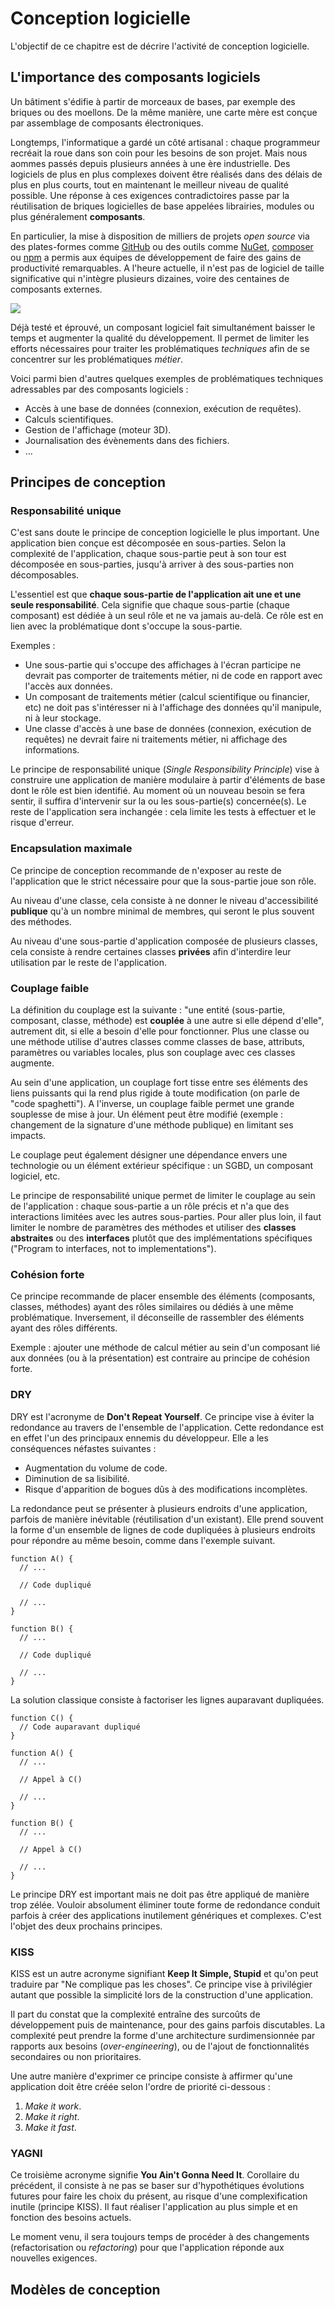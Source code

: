 # Conception logicielle

L'objectif de ce chapitre est de décrire l'activité de conception logicielle.

## L'importance des composants logiciels

Un bâtiment s'édifie à partir de morceaux de bases, par exemple des briques ou des moellons. De la même manière, une carte mère est conçue par assemblage de composants électroniques.

Longtemps, l'informatique a gardé un côté artisanal : chaque programmeur recréait la roue dans son coin pour les besoins de son projet. Mais nous aommes passés depuis plusieurs années à une ère industrielle. Des logiciels de plus en plus complexes doivent être réalisés dans des délais de plus en plus courts, tout en maintenant le meilleur niveau de qualité possible. Une réponse à ces exigences contradictoires passe par la réutilisation de briques logicielles de base appelées librairies, modules ou plus généralement **composants**. 

En particulier, la mise à disposition de milliers de projets *open source* via des plates-formes comme [GitHub](https://github.com) ou des outils comme [NuGet](https://www.nuget.org/), [composer](https://getcomposer.org/) ou [npm](https://www.npmjs.com/) a permis aux équipes de développement de faire des gains de productivité remarquables. A l'heure actuelle, il n'est pas de logiciel de taille significative qui n'intègre plusieurs dizaines, voire des centaines de composants externes.

![](../images/opensource-wide.png)

Déjà testé et éprouvé, un composant logiciel fait simultanément baisser le temps et augmenter la qualité du développement. Il permet de limiter les efforts nécessaires pour traiter les problématiques *techniques* afin de se concentrer sur les problématiques *métier*.

Voici parmi bien d'autres quelques exemples de problématiques techniques adressables par des composants logiciels :

* Accès à une base de données (connexion, exécution de requêtes).
* Calculs scientifiques.
* Gestion de l'affichage (moteur 3D).
* Journalisation des évènements dans des fichiers.
* ...

## Principes de conception

### Responsabilité unique

C'est sans doute le principe de conception logicielle le plus important. Une application bien conçue est décomposée en sous-parties. Selon la complexité de l'application, chaque sous-partie peut à son tour est décomposée en sous-parties, jusqu'à arriver à des sous-parties non décomposables. 

L'essentiel est que **chaque sous-partie de l'application ait une et une seule responsabilité**. Cela signifie que chaque sous-partie (chaque composant) est dédiée à un seul rôle et ne va jamais au-delà. Ce rôle est en lien avec la problématique dont s'occupe la sous-partie.

Exemples :

* Une sous-partie qui s'occupe des affichages à l'écran participe ne devrait pas comporter de traitements métier, ni de code en rapport avec l'accès aux données.
* Un composant de traitements métier (calcul scientifique ou financier, etc) ne doit pas s'intéresser ni à l'affichage des données qu'il manipule, ni à leur stockage.
* Une classe d'accès à une base de données (connexion, exécution de requêtes) ne devrait faire ni traitements métier, ni affichage des informations.

Le principe de responsabilité unique (*Single Responsibility Principle*) vise à construire une application de manière modulaire à partir d'éléments de base dont le rôle est bien identifié. Au moment où un nouveau besoin se fera sentir, il suffira d'intervenir sur la ou les sous-partie(s) concernée(s). Le reste de l'application sera inchangée : cela limite les tests à effectuer et le risque d'erreur.

### Encapsulation maximale

Ce principe de conception recommande de n'exposer au reste de l'application que le strict nécessaire pour que la sous-partie joue son rôle.

Au niveau d'une classe, cela consiste à ne donner le niveau d'accessibilité **publique** qu'à un nombre minimal de membres, qui seront le plus souvent des méthodes.

Au niveau d'une sous-partie d'application composée de plusieurs classes, cela consiste à rendre certaines classes **privées** afin d'interdire leur utilisation par le reste de l'application.

### Couplage faible

La définition du couplage est la suivante : "une entité (sous-partie, composant, classe, méthode) est **couplée** à une autre si elle dépend d'elle", autrement dit, si elle a besoin d'elle pour fonctionner. Plus une classe ou une méthode utilise d'autres classes comme classes de base, attributs, paramètres ou variables locales, plus son couplage avec ces classes augmente.

Au sein d'une application, un couplage fort tisse entre ses éléments des liens puissants qui la rend plus rigide à toute modification (on parle de "code spaghetti"). A l'inverse, un couplage faible permet une grande souplesse de mise à jour. Un élément peut être modifié (exemple : changement de la signature d'une méthode publique) en limitant ses impacts. 

Le couplage peut également désigner une dépendance envers une technologie ou un élément extérieur spécifique : un SGBD, un composant logiciel, etc.

Le principe de responsabilité unique permet de limiter le couplage au sein de l'application : chaque sous-partie a un rôle précis et n'a que des interactions limitées avec les autres sous-parties. Pour aller plus loin, il faut limiter le nombre de paramètres des méthodes et utiliser des **classes abstraites** ou des **interfaces** plutôt que des implémentations spécifiques ("Program to interfaces, not to implementations").

### Cohésion forte

Ce principe recommande de placer ensemble des éléments (composants, classes, méthodes) ayant des rôles similaires ou dédiés à une même problématique. Inversement, il déconseille de rassembler des éléments ayant des rôles différents.

Exemple : ajouter une méthode de calcul métier au sein d'un composant lié aux données (ou à la présentation) est contraire au principe de cohésion forte.

### DRY

DRY est l'acronyme de **Don't Repeat Yourself**. Ce principe vise à éviter la redondance au travers de l'ensemble de l'application. Cette redondance est en effet l'un des principaux ennemis du développeur. Elle a les conséquences néfastes suivantes :

* Augmentation du volume de code.
* Diminution de sa lisibilité.
* Risque d'apparition de bogues dûs à des modifications incomplètes.

La redondance peut se présenter à plusieurs endroits d'une application, parfois de manière inévitable (réutilisation d'un existant). Elle prend souvent la forme d'un ensemble de lignes de code dupliquées à plusieurs endroits pour répondre au même besoin, comme dans l'exemple suivant.

```
function A() {
  // ...
  
  // Code dupliqué
  
  // ...
}

function B() {
  // ...
  
  // Code dupliqué
  
  // ...
}
```

La solution classique consiste à factoriser les lignes auparavant dupliquées.

```
function C() {
  // Code auparavant dupliqué
}

function A() {
  // ...
  
  // Appel à C()
  
  // ...
}

function B() {
  // ...
  
  // Appel à C()
  
  // ...
}
```

Le principe DRY est important mais ne doit pas être appliqué de manière trop zélée. Vouloir absolument éliminer toute forme de redondance conduit parfois à créer des applications inutilement génériques et complexes. C'est l'objet des deux prochains principes.

### KISS

KISS est un autre acronyme signifiant **Keep It Simple, Stupid** et qu'on peut traduire par "Ne complique pas les choses". Ce principe vise à privilégier autant que possible la simplicité lors de la construction d'une application.

Il part du constat que la complexité entraîne des surcoûts de développement puis de maintenance, pour des gains parfois discutables. La complexité peut prendre la forme d'une architecture surdimensionnée par rapports aux besoins (*over-engineering*), ou de l'ajout de fonctionnalités secondaires ou non prioritaires.

Une autre manière d'exprimer ce principe consiste à affirmer qu'une application doit être créée selon l'ordre de priorité ci-dessous :

1. *Make it work*.
2. *Make it right*.
3. *Make it fast*.

### YAGNI

Ce troisième acronyme signifie **You Ain't Gonna Need It**. Corollaire du précédent, il consiste à ne pas se baser sur d'hypothétiques évolutions futures pour faire les choix du présent, au risque d'une complexification inutile (principe KISS). Il faut réaliser l'application au plus simple et en fonction des besoins actuels. 

Le moment venu, il sera toujours temps de procéder à des changements (refactorisation ou *refactoring*) pour que l'application réponde aux nouvelles exigences.

## Modèles de conception
